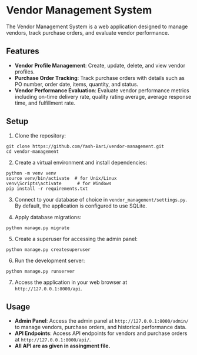 # Vendor Management System

The Vendor Management System is a web application designed to manage vendors, track purchase orders, and evaluate vendor performance.

## Features

- **Vendor Profile Management**: Create, update, delete, and view vendor profiles.
- **Purchase Order Tracking**: Track purchase orders with details such as PO number, order date, items, quantity, and status.
- **Vendor Performance Evaluation**: Evaluate vendor performance metrics including on-time delivery rate, quality rating average, average response time, and fulfillment rate.

## Setup

1. Clone the repository:

```
git clone https://github.com/Yash-Bari/vendor-management.git
cd vendor-management
```

2. Create a virtual environment and install dependencies:

```
python -m venv venv
source venv/bin/activate  # for Unix/Linux
venv\Scripts\activate      # for Windows
pip install -r requirements.txt
```

3. Connect to your database of choice in `vendor_management/settings.py`. By default, the application is configured to use SQLite.

4. Apply database migrations:

```
python manage.py migrate
```

5. Create a superuser for accessing the admin panel:

```
python manage.py createsuperuser
```

6. Run the development server:

```
python manage.py runserver
```

7. Access the application in your web browser at `http://127.0.0.1:8000/api`.

## Usage

- **Admin Panel**: Access the admin panel at `http://127.0.0.1:8000/admin/` to manage vendors, purchase orders, and historical performance data.
- **API Endpoints**: Access API endpoints for vendors and purchase orders at `http://127.0.0.1:8000/api/`.
- **All API are as given in assingment file.**
